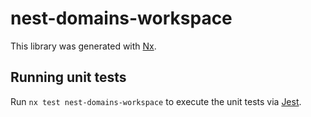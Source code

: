 # nest-domains-workspace

This library was generated with [Nx](https://nx.dev).

## Running unit tests

Run `nx test nest-domains-workspace` to execute the unit tests via [Jest](https://jestjs.io).
